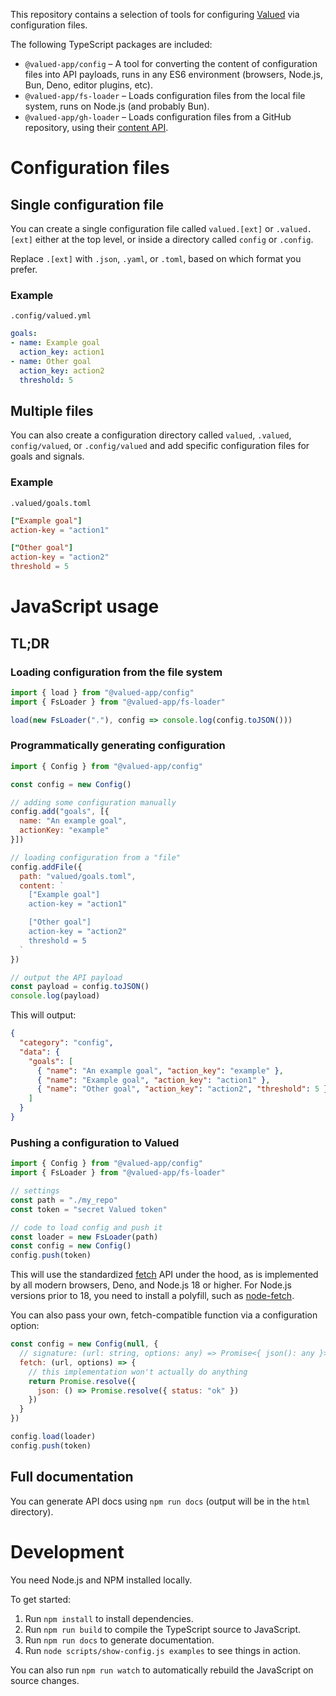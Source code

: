 This repository contains a selection of tools for configuring [Valued](https://valued.app/) via configuration files.

The following TypeScript packages are included:

* `@valued-app/config` – A tool for converting the content of configuration files into API payloads, runs in any ES6 environment (browsers, Node.js, Bun, Deno, editor plugins, etc).
* `@valued-app/fs-loader` – Loads configuration files from the local file system, runs on Node.js (and probably Bun).
* `@valued-app/gh-loader` – Loads configuration files from a GitHub repository, using their [content API](https://docs.github.com/en/rest/repos/contents).

# Configuration files

## Single configuration file

You can create a single configuration file called `valued.[ext]` or `.valued.[ext]` either at the top level, or inside a directory called `config` or `.config`.

Replace `.[ext]` with `.json`, `.yaml`, or `.toml`, based on which format you prefer.

### Example

`.config/valued.yml`

``` yaml
goals:
- name: Example goal
  action_key: action1
- name: Other goal
  action_key: action2
  threshold: 5
```

## Multiple files

You can also create a configuration directory called `valued`, `.valued`, `config/valued`, or `.config/valued` and add specific configuration files for goals and signals.

### Example

`.valued/goals.toml`

``` toml
["Example goal"]
action-key = "action1"

["Other goal"]
action-key = "action2"
threshold = 5
```

# JavaScript usage

## TL;DR

### Loading configuration from the file system

``` javascript
import { load } from "@valued-app/config"
import { FsLoader } from "@valued-app/fs-loader"

load(new FsLoader("."), config => console.log(config.toJSON()))
```


### Programmatically generating configuration

``` javascript
import { Config } from "@valued-app/config"

const config = new Config()

// adding some configuration manually
config.add("goals", [{
  name: "An example goal",
  actionKey: "example"
}])

// loading configuration from a "file"
config.addFile({
  path: "valued/goals.toml",
  content: `
    ["Example goal"]
    action-key = "action1"

    ["Other goal"]
    action-key = "action2"
    threshold = 5
  `
})

// output the API payload
const payload = config.toJSON()
console.log(payload)
```

This will output:

``` json
{
  "category": "config",
  "data": {
    "goals": [
      { "name": "An example goal", "action_key": "example" },
      { "name": "Example goal", "action_key": "action1" },
      { "name": "Other goal", "action_key": "action2", "threshold": 5 }
    ]
  }
}
```

### Pushing a configuration to Valued

``` javascript
import { Config } from "@valued-app/config"
import { FsLoader } from "@valued-app/fs-loader"

// settings
const path = "./my_repo"
const token = "secret Valued token"

// code to load config and push it
const loader = new FsLoader(path)
const config = new Config()
config.push(token)
```

This will use the standardized [fetch](https://developer.mozilla.org/en-US/docs/Web/API/fetch) API under the hood, as is implemented by all modern browsers, Deno, and Node.js 18 or higher. For Node.js versions prior to 18, you need to install a polyfill, such as [node-fetch](https://www.npmjs.com/package/node-fetch).

You can also pass your own, fetch-compatible function via a configuration option:

``` javascript
const config = new Config(null, {
  // signature: (url: string, options: any) => Promise<{ json(): any }>
  fetch: (url, options) => {
    // this implementation won't actually do anything
    return Promise.resolve({
      json: () => Promise.resolve({ status: "ok" })
    })
  }
})

config.load(loader)
config.push(token)
```

## Full documentation

You can generate API docs using `npm run docs` (output will be in the `html` directory).

# Development

You need Node.js and NPM installed locally.

To get started:

1. Run `npm install` to install dependencies.
2. Run `npm run build` to compile the TypeScript source to JavaScript.
3. Run `npm run docs` to generate documentation.
4. Run `node scripts/show-config.js examples` to see things in action.

You can also run `npm run watch` to automatically rebuild the JavaScript on source changes.
